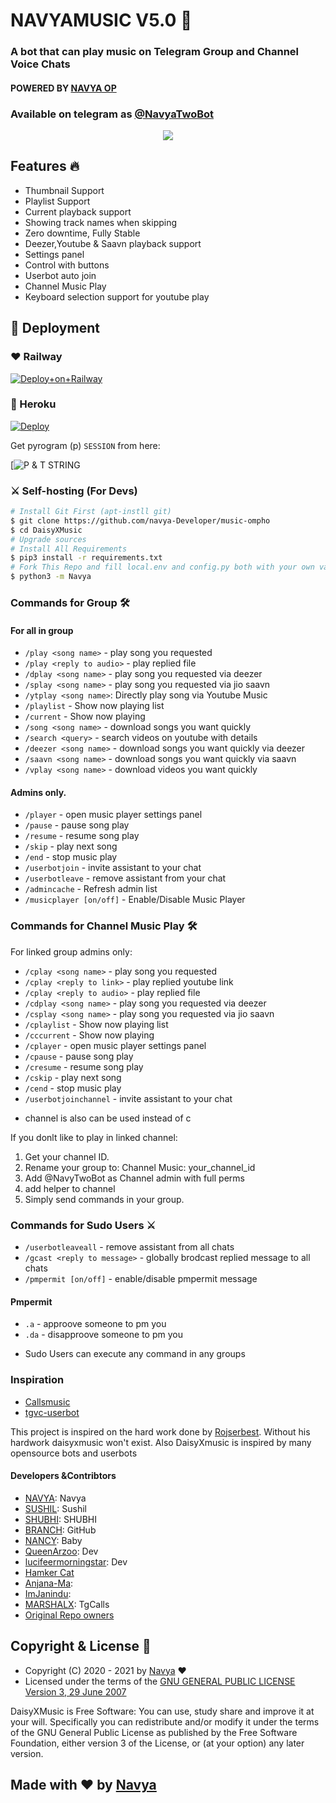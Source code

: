 <h1 align="centre">NAVYAMUSIC V5.0 🎵</h1>

### A bot that can play music on Telegram Group and Channel Voice Chats
#### POWERED BY [NAVYA OP](https://github.com/Navya-Developer/Music-ompho)
### Available on telegram as [@NavyaTwoBot](https://t.me/NavgaTwoBot)

<p align="center">
  <img src="https://telegra.ph/file/73a997a672b5582f005bd.jpg">
</p>

<h2> Features 🔥 </h2>

- Thumbnail Support
- Playlist Support
- Current playback support
- Showing track names when skipping
- Zero downtime, Fully Stable
- Deezer,Youtube & Saavn playback support
- Settings panel
- Control with buttons
- Userbot auto join
- Channel Music Play
- Keyboard selection support for youtube play

## 🚀 Deployment

### ❤ Railway

[![Deploy+on+Railway](https://railway.app/button.svg)](https://railway.app/new/template?template=https://github.com/Navya-developer/MUSIC-Ompho&envs=API_ID,API_HASH,BOT_TOKEN,STRING_SESSION,DURATION_LIMIT,SUDO_USERS,PMPERMIT,UPDATES_CHANNEL,BG_IMAGE,ARQ_API_KEY,ASSISTANT_NAME,PROJECT_NAME,SUPPORT_GROUP,BOT_NAME,BOT_USERNAME)

### 💜 Heroku

[![Deploy](https://www.herokucdn.com/deploy/button.svg)](https://heroku.com/deploy?template=https://github.com/Navya-Developer/Music-Ompho)

Get pyrogram (p)  `SESSION` from here:

[![P & T STRING](https://t.me//NAVYaSG_BoT)

### ⚔ Self-hosting (For Devs) 
```sh
# Install Git First (apt-instll git)
$ git clone https://github.com/navya-Developer/music-ompho
$ cd DaisyXMusic
# Upgrade sources
# Install All Requirements 
$ pip3 install -r requirements.txt
# Fork This Repo and fill local.env and config.py both with your own values.Then Start The Bot
$ python3 -m Navya
```

### Commands for Group 🛠
#### For all in group

- `/play <song name>` - play song you requested
- `/play <reply to audio>` - play replied file
- `/dplay <song name>` - play song you requested via deezer
- `/splay <song name>` - play song you requested via jio saavn
- `/ytplay <song name>`: Directly play song via Youtube Music
- `/playlist` - Show now playing list
- `/current` - Show now playing
- `/song <song name>` - download songs you want quickly
- `/search <query>` - search videos on youtube with details
- `/deezer <song name>` - download songs you want quickly via deezer
- `/saavn <song name>` - download songs you want quickly via saavn
- `/vplay <song name>` - download videos you want quickly

#### Admins only.
- `/player` - open music player settings panel
- `/pause` - pause song play
- `/resume` - resume song play
- `/skip` - play next song
- `/end` - stop music play
- `/userbotjoin` - invite assistant to your chat
- `/userbotleave` - remove assistant from your chat
- `/admincache` - Refresh admin list
- `/musicplayer [on/off]` - Enable/Disable Music Player

### Commands for Channel Music Play 🛠
For linked group admins only:
- `/cplay <song name>` - play song you requested
- `/cplay <reply to link>` - play replied youtube link
- `/cplay <reply to audio>` - play replied file
- `/cdplay <song name>` - play song you requested via deezer
- `/csplay <song name>` - play song you requested via jio saavn
- `/cplaylist` - Show now playing list
- `/cccurrent` - Show now playing
- `/cplayer` - open music player settings panel
- `/cpause` - pause song play
- `/cresume` - resume song play
- `/cskip` - play next song
- `/cend` - stop music play
- `/userbotjoinchannel` - invite assistant to your chat
* channel is also can be used instead of c

If you donlt like to play in linked channel:
 1. Get your channel ID.
 2. Rename your group to: Channel Music: your_channel_id
 3. Add @NavyTwoBot as Channel admin with full perms
 4. add helper to channel
 5. Simply send commands in your group.

### Commands for Sudo Users ⚔️
- `/userbotleaveall` - remove assistant from all chats
- `/gcast <reply to message>` - globally brodcast replied message to all chats
- `/pmpermit [on/off]` - enable/disable pmpermit message

#### Pmpermit
- `.a` - approove someone to pm you
- `.da` - disapproove someone to pm you
+ Sudo Users can execute any command in any groups



### Inspiration
- [Callsmusic](http://github.com/callsmusic/callsmusic)
- [tgvc-userbot](https://github.com/callsmusic/tgvc-userbot)

This project is inspired on the hard work done by [Rojserbest](http://github.com/rojserbest). Without his hardwork daisyxmusic won't exist. 
Also DaisyXmusic is inspired by many opensource bots and userbots

#### Developers &Contribtors
- [NAVYA](https://github.com/navya-Developer): Navya
- [SUSHIL](https://github.com/SUSHILxPLYER): Sushil
- [SHUBHI](http://github.com/SUSHILxSPAM): SHUBHI
- [BRANCH](https://github.com/Navya-Developer/): GitHub
- [NANCY](https://github.com/SUSHILxMUSIC): Baby
- [QueenArzoo](https://github.com/QueenArzoo): Dev
- [lucifeermorningstar](https://github.com/lucifeermorningstar): Dev
- [Hamker Cat](https://github.com/thehamkercat/)
- [Anjana-Ma](https://github.com/Anjana-Ma): 
- [ImJanindu](https://github.com/ImJanindu): 
- [MARSHALX](https://github.com/MarshalX): TgCalls
- [Original Repo owners](https://github.com/NAVYA-DEVELOPER/Music-ompho)





## Copyright & License 👮

 - Copyright (C) 2020 - 2021 by [Navya](github.com/navya-Developer) ❤️️
 - Licensed under the terms of the [GNU GENERAL PUBLIC LICENSE Version 3, 29 June 2007](https://github.com/navya-developer/Music-ompho/blob/master/LICENSE)
    
DaisyXMusic is Free Software: You can use, study share and improve it at your will. Specifically you can redistribute and/or modify it under the terms of the GNU General Public License as published by the Free Software Foundation, either version 3 of the License, or (at your option) any later version.    

## Made with ♥️ by [Navya](https://github.com/Navya-Developer)
